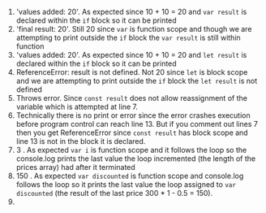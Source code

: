 1. 'values added: 20'. As expected since 10 + 10 = 20 and `var result` is 
declared within the `if` block so it can be printed
2. 'final result: 20'. Still 20 since `var` is function scope and though we are
attempting to print outside the `if` block the `var result` is still within function
3. 'values added: 20'. As expected since 10 + 10 = 20 and `let result` is 
declared within the `if` block so it can be printed
4.  ReferenceError: result is not defined. Not 20 since `let` is block scope and we are attempting to print outside the `if` block the `let result` is not defined
5. Throws error. Since `const result` does not allow reassignment of the variable which is attempted at line 7.
6.  Technically there is no print or error since the error crashes execution before program control can reach line 13. But if you comment out lines 7 then you get ReferenceError since `const result` has block scope and line 13 is not in the block it is declared.
7. 3 . As expected `var i` is function scope and it follows the loop so the console.log prints the last value the loop incremented (the length of the prices array) had after it terminated
8. 150 . As expected `var discounted` is function scope and console.log follows the loop so it prints the last value the loop assigned to `var discounted` (the result of the last price 300 * 1 - 0.5 = 150).
9.